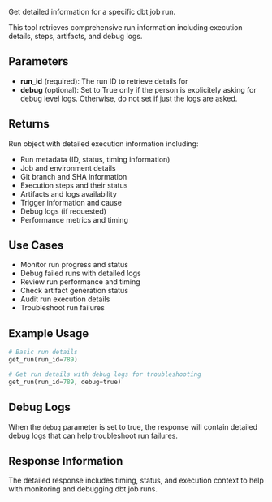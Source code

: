 Get detailed information for a specific dbt job run.

This tool retrieves comprehensive run information including execution details, steps, artifacts, and debug logs.

## Parameters

- **run_id** (required): The run ID to retrieve details for
- **debug** (optional): Set to True only if the person is explicitely asking for debug level logs. Otherwise, do not set if just the logs are asked.

## Returns

Run object with detailed execution information including:

- Run metadata (ID, status, timing information)
- Job and environment details
- Git branch and SHA information
- Execution steps and their status
- Artifacts and logs availability
- Trigger information and cause
- Debug logs (if requested)
- Performance metrics and timing

## Use Cases

- Monitor run progress and status
- Debug failed runs with detailed logs
- Review run performance and timing
- Check artifact generation status
- Audit run execution details
- Troubleshoot run failures

## Example Usage

```python
# Basic run details
get_run(run_id=789)

# Get run details with debug logs for troubleshooting
get_run(run_id=789, debug=true)

```

## Debug Logs

When the `debug` parameter is set to true, the response will contain detailed debug logs that can help troubleshoot run failures.

## Response Information

The detailed response includes timing, status, and execution context to help with monitoring and debugging dbt job runs.
